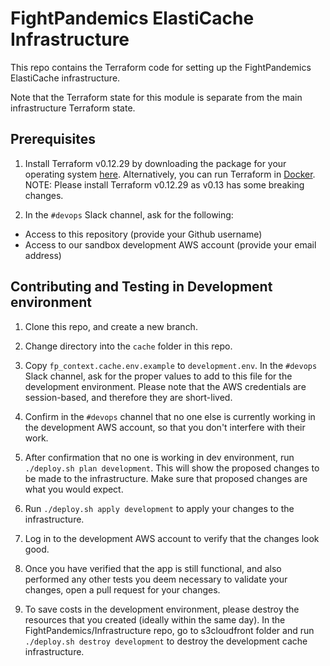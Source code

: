 # FightPandemics ElastiCache Infrastructure

This repo contains the Terraform code for setting up the FightPandemics ElastiCache infrastructure.

Note that the Terraform state for this module is separate from the main infrastructure Terraform state.

## Prerequisites

1. Install Terraform v0.12.29 by downloading the package for your operating system [here](https://www.terraform.io/downloads.html). Alternatively, you can run Terraform in [Docker](https://hub.docker.com/r/hashicorp/terraform). NOTE: Please install Terraform v0.12.29 as v0.13 has some breaking changes.

1. In the `#devops` Slack channel, ask for the following:
- Access to this repository (provide your Github username)
- Access to our sandbox development AWS account (provide your email address)

## Contributing and Testing in Development environment

1. Clone this repo, and create a new branch.

1. Change directory into the `cache` folder in this repo.

1. Copy `fp_context.cache.env.example` to `development.env`. In the `#devops` Slack channel, ask for the proper values to add to this file for the development environment. Please note that the AWS credentials are session-based, and therefore they are short-lived.

1. Confirm in the `#devops` channel that no one else is currently working in the development AWS account, so that you don't interfere with their work.

1. After confirmation that no one is working in dev environment, run `./deploy.sh plan development`. This will show the proposed changes to be made to the infrastructure. Make sure that proposed changes are what you would expect.

1. Run `./deploy.sh apply development` to apply your changes to the infrastructure.

1. Log in to the development AWS account to verify that the changes look good.

1. Once you have verified that the app is still functional, and also performed any other tests you deem necessary to validate your changes, open a pull request for your changes.

1. To save costs in the development environment, please destroy the resources that you created (ideally within the same day). In the FightPandemics/Infrastructure repo, go to s3cloudfront folder and run `./deploy.sh destroy development` to destroy the development cache infrastructure.
